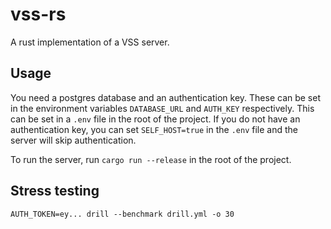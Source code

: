 # vss-rs

A rust implementation of a VSS server.

## Usage

You need a postgres database and an authentication key. These can be set in the environment variables `DATABASE_URL`
and `AUTH_KEY` respectively. This can be set in a `.env` file in the root of the project. If you do not have an
authentication key, you can set `SELF_HOST=true` in the `.env` file and the server will skip authentication.

To run the server, run `cargo run --release` in the root of the project.

## Stress testing

```
AUTH_TOKEN=ey... drill --benchmark drill.yml -o 30
```
